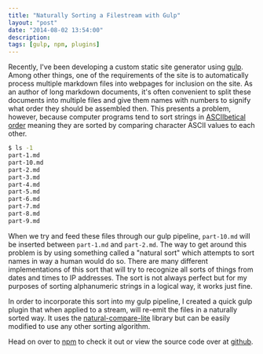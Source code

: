 ```yaml
---
title: "Naturally Sorting a Filestream with Gulp"
layout: "post"
date: "2014-08-02 13:54:00"
description: 
tags: [gulp, npm, plugins]
---
```


Recently, I've been developing a custom static site generator using [gulp](http://gulpjs.com/). Among other things, one of the requirements of the site is to automatically process multiple markdown files into webpages for inclusion on the site. As an author of long markdown documents, it's often convenient to split these documents into multiple files and give them names with numbers to signify what order they should be assembled then. This presents a problem, however, because computer programs tend to sort strings in [ASCIIbetical order](http://en.wikipedia.org/wiki/ASCII#Order) meaning they are sorted by comparing character ASCII values to each other.

```bash
$ ls -1
part-1.md
part-10.md
part-2.md
part-3.md
part-4.md
part-5.md
part-6.md
part-7.md
part-8.md
part-9.md
```

When we try and feed these files through our gulp pipeline, `part-10.md` will be inserted between `part-1.md` and `part-2.md`. The way to get around this problem is by using something called a "natural sort" which attempts to sort names in way a human would do so. There are many different implementations of this sort that will try to recognize all sorts of things from dates and times to IP addresses. The sort is not always perfect but for my purposes of sorting alphanumeric strings in a logical way, it works just fine.

In order to incorporate this sort into my gulp pipeline, I created a quick gulp plugin that when applied to a stream, will re-emit the files in a naturally sorted way. It uses the [natural-compare-lite](https://www.npmjs.org/package/natural-compare-lite) library but can be easily modified to use any other sorting algorithm.

Head on over to [npm](https://www.npmjs.org/package/gulp-natural-sort) to check it out or view the source code over at [github](https://github.com/emgeee/gulp-natural-sort).
